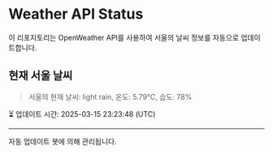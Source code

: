 
# Weather API Status

이 리포지토리는 OpenWeather API를 사용하여 서울의 날씨 정보를 자동으로 업데이트합니다.

## 현재 서울 날씨
> 서울의 현재 날씨: light rain, 온도: 5.79°C, 습도: 78%

⏳ 업데이트 시간: 2025-03-15 23:23:48 (UTC)

---
자동 업데이트 봇에 의해 관리됩니다.
